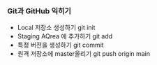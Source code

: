 ### Git과 GitHub 익히기
* Local 저장소 생성하기 git init
* Staging AQrea 에 추가하기 git add 
* 특정 버전을 생성하기 git commit
* 원격 저장소에 master올리기 git push origin main 